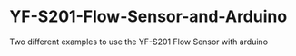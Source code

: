 # YF-S201-Flow-Sensor-and-Arduino
Two different examples to use the YF-S201 Flow Sensor with arduino
